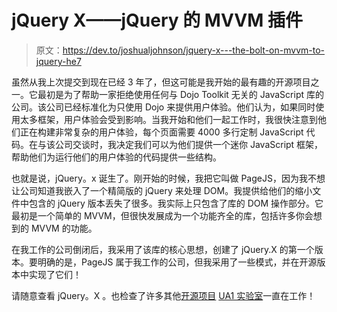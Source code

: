# jQuery X——jQuery 的 MVVM 插件

> 原文：<https://dev.to/joshualjohnson/jquery-x---the-bolt-on-mvvm-to-jquery-he7>

虽然从我上次提交到现在已经 3 年了，但这可能是我开始的最有趣的开源项目之一。它最初是为了帮助一家拒绝使用任何与 Dojo Toolkit 无关的 JavaScript 库的公司。该公司已经标准化为只使用 Dojo 来提供用户体验。他们认为，如果同时使用太多框架，用户体验会受到影响。当我开始和他们一起工作时，我很快注意到他们正在构建非常复杂的用户体验，每个页面需要 4000 多行定制 JavaScript 代码。在与该公司交谈时，我决定我们可以为他们提供一个迷你 JavaScript 框架，帮助他们为运行他们的用户体验的代码提供一些结构。

也就是说，jQuery。x 诞生了。刚开始的时候，我把它叫做 PageJS，因为我不想让公司知道我嵌入了一个精简版的 jQuery 来处理 DOM。我提供给他们的缩小文件中包含的 jQuery 版本丢失了很多。我实际上只包含了库的 DOM 操作部分。它最初是一个简单的 MVVM，但很快发展成为一个功能齐全的库，包括许多你会想到的 MVVM 的功能。

在我工作的公司倒闭后，我采用了该库的核心思想，创建了 jQuery.X 的第一个版本。要明确的是，PageJS 属于我工作的公司，但我采用了一些模式，并在开源版本中实现了它们！

请随意查看 jQuery。X 。也检查了许多其他[开源项目](https://ua1.us/open-source/) [UA1 实验室](https://ua1.us/)一直在工作！